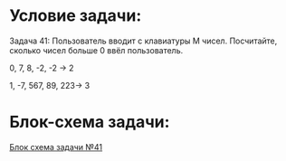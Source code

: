 # Условие задачи:

Задача 41: Пользователь вводит с клавиатуры M чисел. Посчитайте, сколько чисел больше 0 ввёл пользователь.

0, 7, 8, -2, -2 -> 2

1, -7, 567, 89, 223-> 3

# Блок-схема задачи:

[Блок схема задачи №41](diagram.drawio.png)